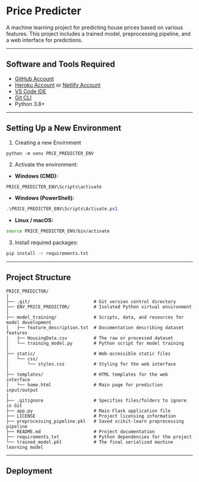 <!-- ### Price_Predicter

### Software and Tools Requirement

1. [Github Account](https://github.com)
2. [HerokuAccount](https://heroku.com)
3. [ VSCodeIDE ](https://code.visualstudio.com)
4. [GitCLI]()

### creating a new Envirnment
```
python -m venv PRCE_PREDICTER_ENV

```
 -->


# Price Predicter

A machine learning project for predicting house prices based on various features. This project includes a trained model, preprocessing pipeline, and a web interface for predictions.

---

## Software and Tools Required

- [GitHub Account](https://github.com)  
- [Heroku Account](https://www.heroku.com) or [Netlify Account](https://www.netlify.com/)  
- [VS Code IDE](https://code.visualstudio.com)  
- [Git CLI](https://git-scm.com/)  
- Python 3.8+  

---

## Setting Up a New Environment

1. Creating a new Envirnment

```
python -m venv PRCE_PREDICTER_ENV

```

2. Activate the environment:

* **Windows (CMD):**

```bash
PRICE_PREDICTER_ENV\Scripts\activate
```

* **Windows (PowerShell):**

```powershell
.\PRICE_PREDICTER_ENV\Scripts\Activate.ps1
```

* **Linux / macOS:**

```bash
source PRICE_PREDICTER_ENV/bin/activate
```

3. Install required packages:

```bash
pip install -r requirements.txt
```

---

## Project Structure

```
PRICE_PREDICTOR/
│
├── .git/                        # Git version control directory
├── ENV_PRICE_PREDICTOR/         # Isolated Python virtual environment
│
├── model_training/              # Scripts, data, and resources for model development
│   ├── feature_description.txt  # Documentation describing dataset features
│   ├── HousingData.csv          # The raw or processed dataset
│   └── training_model.py        # Python script for model training
│
├── static/                      # Web-accessible static files
│   └── css/
│       └── styles.css           # Styling for the web interface
│
├── templates/                   # HTML templates for the web interface
│   └── home.html                # Main page for prediction input/output
│
├── .gitignore                   # Specifies files/folders to ignore in Git
├── app.py                       # Main Flask application file
├── LICENSE                      # Project licensing information
├── preprocessing_pipeline.pkl   # Saved scikit-learn preprocessing pipeline
├── README.md                    # Project documentation
├── requirements.txt             # Python dependencies for the project
└── trained_model.pkl            # The final serialized machine learning model
```

---

## Deployment

